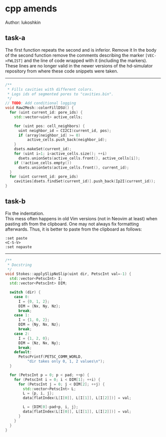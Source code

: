 # cpp amends

Author: lukoshkin

## task-a

The first function repeats the second and is inferior. Remove it
In the body of the second function remove the comments describing the marker
`[VEC->FWLIST]` and the line of code wrapped with it (including the markers).
These lines are no longer valid in the newer versions of the hd-simulator
repository from where these code snippets were taken.

---

```cpp
/**
 * Fills cavities with different colors.
 * Logs ids of segmented pores to "cavities.bin".
 */
// TODO: Add conditional logging
void Raw2Mesh::colorFillDSU() {
  for (uint current_id: pore_ids) {
    std::vector<uint> active_cells;

    for (uint pos: cell_neighbors) {
      uint neighbor_id = CI2CI(current_id, pos);
      if (array[neighbor_id] >= 0)
          active_cells.push_back(neighbor_id);
    }
    dsets.makeSet(current_id);
    for (uint i=1; i<active_cells.size(); ++i)
      dsets.unionSets(active_cells.front(), active_cells[i]);
    if (!active_cells.empty())
      dsets.unionSets(active_cells.front(), current_id);
  }
  for (uint current_id: pore_ids)
    cavities[dsets.findSet(current_id)].push_back(Ip2I(current_id));
}
```

## task-b

Fix the indentation.  
This mess often happens in old Vim versions (not in Neovim at least)
when pasting sth from the clipboard. One may not always fix formatting
afterwards. Thus, it is better to paste from the clipboard as follows:

```vim
:set paste
<C-S-V>
:set nopaste
```

---

```cpp
/**
 * Docstring
 */
void Stokes::applySlipNoSlip(uint dir, PetscInt val=-1) {
  std::vector<PetscInt> I;
  std::vector<PetscInt> DIM;

  switch (dir) {
    case 0:
      I = {0, 1, 2};
      DIM = {Nx, Ny, Nz};
      break;
    case 1:
      I = {1, 0, 2};
      DIM = {Ny, Nx, Nz};
      break;
    case 2:
      I = {1, 2, 0};
      DIM = {Nz, Nx, Ny};
      break;
    default:
      PetscPrintf(PETSC_COMM_WORLD,
          "dir takes only 0, 1, 2 values\n");
  }

  for (PetscInt p = 0; p < pad; ++p) {
    for (PetscInt i = 0; i < DIM[1]; ++i) {
      for (PetscInt j = 0; j < DIM[2]; ++j) {
        std::vector<PetscInt> L;
        L = {p, i, j};
        data[flatIndex(L[I[0]], L[I[1]], L[I[2]])] = val;

        L = {DIM[0]-pad+p, i, j};
        data[flatIndex(L[I[0]], L[I[1]], L[I[2]])] = val;
      }
    }
  }
}
```

